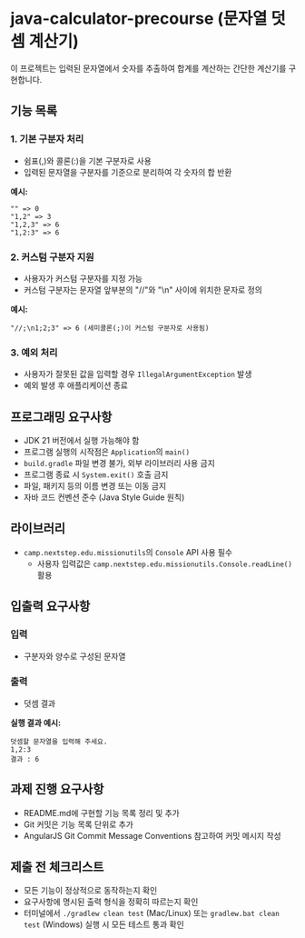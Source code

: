 # java-calculator-precourse (문자열 덧셈 계산기)

이 프로젝트는 입력된 문자열에서 숫자를 추출하여 합계를 계산하는 간단한 계산기를 구현합니다.

## 기능 목록

### 1. 기본 구분자 처리
- 쉼표(,)와 콜론(:)을 기본 구분자로 사용
- 입력된 문자열을 구분자를 기준으로 분리하여 각 숫자의 합 반환

**예시:**
```
"" => 0
"1,2" => 3
"1,2,3" => 6
"1,2:3" => 6
```

### 2. 커스텀 구분자 지원
- 사용자가 커스텀 구분자를 지정 가능
- 커스텀 구분자는 문자열 앞부분의 "//"와 "\n" 사이에 위치한 문자로 정의

**예시:**
```
"//;\n1;2;3" => 6 (세미콜론(;)이 커스텀 구분자로 사용됨)
```

### 3. 예외 처리
- 사용자가 잘못된 값을 입력할 경우 `IllegalArgumentException` 발생
- 예외 발생 후 애플리케이션 종료

## 프로그래밍 요구사항

- JDK 21 버전에서 실행 가능해야 함
- 프로그램 실행의 시작점은 `Application`의 `main()`
- `build.gradle` 파일 변경 불가, 외부 라이브러리 사용 금지
- 프로그램 종료 시 `System.exit()` 호출 금지
- 파일, 패키지 등의 이름 변경 또는 이동 금지
- 자바 코드 컨벤션 준수 (Java Style Guide 원칙)

## 라이브러리

- `camp.nextstep.edu.missionutils`의 `Console` API 사용 필수
    - 사용자 입력값은 `camp.nextstep.edu.missionutils.Console.readLine()` 활용

## 입출력 요구사항

### 입력
- 구분자와 양수로 구성된 문자열

### 출력
- 덧셈 결과

**실행 결과 예시:**
```
덧셈할 문자열을 입력해 주세요.
1,2:3
결과 : 6
```

## 과제 진행 요구사항

- README.md에 구현할 기능 목록 정리 및 추가
- Git 커밋은 기능 목록 단위로 추가
- AngularJS Git Commit Message Conventions 참고하여 커밋 메시지 작성

## 제출 전 체크리스트

- 모든 기능이 정상적으로 동작하는지 확인
- 요구사항에 명시된 출력 형식을 정확히 따르는지 확인
- 터미널에서 `./gradlew clean test` (Mac/Linux) 또는 `gradlew.bat clean test` (Windows) 실행 시 모든 테스트 통과 확인
